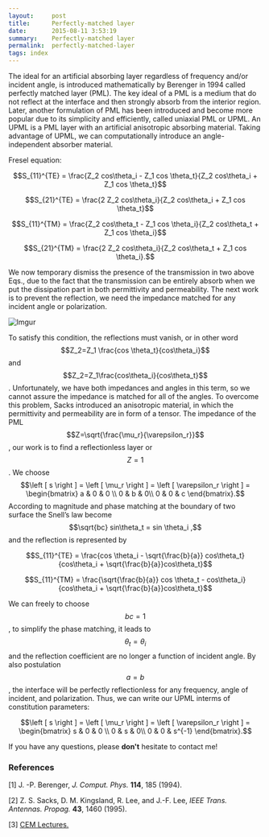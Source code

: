 ```yaml
---
layout:     post
title:      Perfectly-matched layer
date:       2015-08-11 3:53:19
summary:    Perfectly-matched layer
permalink:	perfectly-matched-layer
tags: index
---
```


The ideal for an artificial absorbing layer regardless of frequency and/or incident angle, is introduced mathematically by Berenger in 1994 called perfectly matched layer (PML). The key ideal of a PML is a medium that do not reflect at the interface and then strongly absorb from the interior region. Later, another formulation of PML has been introduced and become more popular due to its simplicity and efficiently, called uniaxial PML or UPML. An UPML is a PML layer with an artificial anisotropic absorbing material. Taking advantage of UPML, we can computationally introduce an angle-independent absorber material. 

Fresel equation:

$$S_{11}^{TE} = \frac{Z_2 cos\theta_i - Z_1 cos \theta_t}{Z_2 cos\theta_i + Z_1 cos \theta_t}$$

$$S_{21}^{TE} = \frac{2 Z_2 cos\theta_i}{Z_2 cos\theta_i + Z_1 cos \theta_t}$$

$$S_{11}^{TM} = \frac{Z_2 cos\theta_t - Z_1 cos \theta_i}{Z_2 cos\theta_t + Z_1 cos \theta_i}$$

$$S_{21}^{TM} = \frac{2 Z_2 cos\theta_i}{Z_2 cos\theta_t + Z_1 cos \theta_i}.$$

We now temporary dismiss the presence of the transmission in two above Eqs., due to the fact that the transmission can be entirely absorb when we put the dissipation part in both permittivity and permeability. The next work is to prevent the reflection, we need the impedance matched for any incident angle or polarization.

![Imgur](http://i.imgur.com/fSFHBPJ.gif)

To satisfy this condition, the reflections must vanish, or in other word $$Z_2=Z_1 \frac{cos \theta_t}{cos\theta_i}$$ and $$Z_2=Z_1\frac{cos\theta_i}{cos\theta_t}$$. Unfortunately, we have both impedances and angles in this term, so we cannot assure the impedance is matched for all of the angles. To overcome this problem, Sacks introduced an anisotropic material, in which the permittivity and permeability are in form of a tensor. The impedance of the PML $$Z=\sqrt{\frac{\mu_r}{\varepsilon_r}}$$, our work is to find a reflectionless layer or $$Z=1$$. We choose $$\left [ s \right ] = \left [ \mu_r \right ] = \left [ \varepsilon_r \right ] = \begin{bmatrix}
a & 0 & 0 \\ 
0 & b & 0\\ 
0 & 0 & c
\end{bmatrix}.$$ According to magnitude and phase matching at the boundary of two surface the Snell’s law become $$\sqrt{bc} sin\theta_t = sin \theta_i ,$$ and the reflection is represented by

$$S_{11}^{TE} = \frac{cos \theta_i - \sqrt{\frac{b}{a}} cos\theta_t}{cos\theta_i + \sqrt{\frac{b}{a}}cos\theta_t}$$

$$S_{11}^{TM} = \frac{\sqrt{\frac{b}{a}} cos \theta_t - cos\theta_i}{cos\theta_i + \sqrt{\frac{b}{a}}cos\theta_t}$$

We can freely to choose $$bc=1$$, to simplify the phase matching, it leads to $$\theta_t = \theta_i$$ and the reflection coefficient are no longer a function of incident angle. By also postulation $$a=b$$, the interface will be perfectly reflectionless for any frequency, angle of incident, and polarization. Thus, we can write our UPML interms of constitution parameters:

$$\left [ s \right ] = \left [ \mu_r \right ] = \left [ \varepsilon_r \right ] = \begin{bmatrix}
s & 0 & 0 \\ 
0 & s & 0\\ 
0 & 0 & s^{-1}
\end{bmatrix}.$$

If you have any questions, please __don't__ hesitate to contact me!


### References
[1] J. -P. Berenger, _J. Comput. Phys._ __114__, 185 (1994).

[2] Z. S. Sacks, D. M. Kingsland, R. Lee, and J.-F. Lee, _IEEE Trans. Antennas. Propag._ __43__, 1460 (1995).

[3] [CEM Lectures.](https://www.youtube.com/channel/UCPC6uCfBVSK71MnPPcp8AGA)

